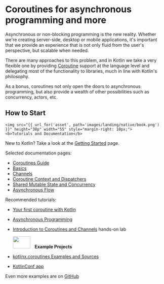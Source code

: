 [//]: # (title: Coroutines Overview)

# Coroutines for asynchronous programming and more

Asynchronous or non-blocking programming is the new reality. Whether we're creating server-side, desktop or mobile applications, it's important
that we provide an experience that is not only fluid from the user's perspective, but scalable when needed.

There are many approaches to this problem, and in Kotlin we take a very flexible one by providing [Coroutine](https://en.wikipedia.org/wiki/Coroutine) support at the language
level and delegating most of the functionality to libraries, much in line with Kotlin's philosophy.

As a bonus, coroutines not only open the doors to asynchronous programming, but also provide a wealth of other possibilities such as concurrency, actors, etc.


## How to Start


    <img src="{{ url_for('asset', path='images/landing/native/book.png') }}" height="38p" width="55" style="margin-right: 10px;">
    <b>Tutorials and Documentation</b>


New to Kotlin? Take a look at the [Getting Started](/docs/reference/basic-syntax.md) page.

Selected documentation pages:
- [Coroutines Guide](/docs/reference/coroutines/coroutines-guide.md)
- [Basics](/docs/reference/coroutines/basics.md)
- [Channels](/docs/reference/coroutines/channels.md)
- [Coroutine Context and Dispatchers](/docs/reference/coroutines/coroutine-context-and-dispatchers.md)
- [Shared Mutable State and Concurrency](/docs/reference/coroutines/shared-mutable-state-and-concurrency.md)
- [Asynchronous Flow](/docs/reference/coroutines/flow.md)

Recommended tutorials:
- [Your first coroutine with Kotlin](../tutorials/coroutines/coroutines-basic-jvm.md)
- [Asynchronous Programming](../tutorials/coroutines/async-programming.md)
- [Introduction to Coroutines and Channels](https://play.kotlinlang.org/hands-on/Introduction%20to%20Coroutines%20and%20Channels/01_Introduction) hands-on lab


    <img src="{{ url_for('asset', path='images/landing/native/try.png') }}" height="38p" width="55" style="margin-right: 10px;">
    <b>Example Projects</b>


- [kotlinx.coroutines Examples and Sources](https://github.com/Kotlin/kotlin-coroutines/tree/master/examples)
- [KotlinConf app](https://github.com/JetBrains/kotlinconf-app)

Even more examples are on [GitHub](https://github.com/JetBrains/kotlin-examples)
